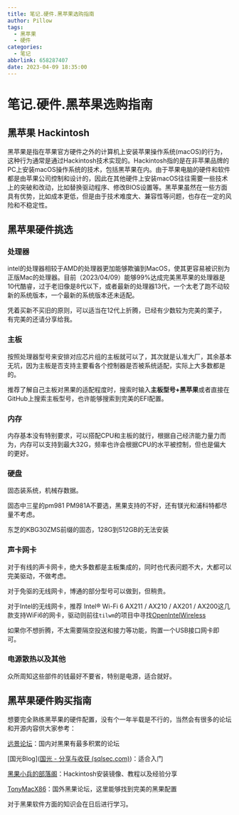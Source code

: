 ```yaml
---
title: 笔记.硬件.黑苹果选购指南
author: Pillow
tags:
  - 黑苹果
  - 硬件
categories:
  - 笔记
abbrlink: 658287407
date: 2023-04-09 18:35:00
---
```

# 笔记.硬件.黑苹果选购指南

## 黑苹果 Hackintosh

黑苹果是指在苹果官方硬件之外的计算机上安装苹果操作系统(macOS)的行为，这种行为通常是通过Hackintosh技术实现的。Hackintosh指的是在非苹果品牌的PC上安装macOS操作系统的技术，包括黑苹果在内。由于苹果电脑的硬件和软件都是由苹果公司控制和设计的，因此在其他硬件上安装macOS往往需要一些技术上的突破和改动，比如替换驱动程序、修改BIOS设置等。黑苹果虽然在一些方面具有优势，比如成本更低，但是由于技术难度大、兼容性等问题，也存在一定的风险和不稳定性。

## 黑苹果硬件挑选

### 处理器

intel的处理器相较于AMD的处理器更加能够欺骗到MacOS，使其更容易被识别为正版Mac的处理器。目前（2023/04/09）能够99%达成完美黑苹果的处理器是10代酷睿，过于老旧像是8代以下，或者最新的处理器13代，一个太老了跑不动较新的系统版本，一个最新的系统版本还未适配。

凭着买新不买旧的原则，可以适当在12代上折腾，已经有少数较为完美的栗子，有完美的还请分享给我。

### 主板

按照处理器型号来安排对应芯片组的主板就可以了，其次就是认准大厂，其余基本无坑，因为主板是否支持主要看各个控制器是否被系统适配，实际上大多数都是的。

推荐了解自己主板对黑果的适配程度时，搜索时输入**主板型号+黑苹果**或者直接在GitHub上搜索主板型号，也许能够搜索到完美的EFI配置。

### 内存

内存基本没有特别要求，可以搭配CPU和主板的就行，根据自己经济能力量力而为，内存可以支持到最大32G，频率也许会根据CPU的水平被控制，但也是偏大的更好。

### 硬盘

固态装系统，机械存数据。

固态中三星的pm981 PM981A不要选，黑果支持的不好，还有镁光和浦科特都尽量不考虑。

东芝的KBG30ZMS前缀的固态，128G到512GB的无法安装

### 声卡网卡

对于有线的声卡网卡，绝大多数都是主板集成的，同时也代表问题不大，大都可以完美驱动，不做考虑。

对于免驱的无线网卡，博通的部分型号可以做到，但稍贵。

对于Intel的无线网卡，推荐 Intel® Wi-Fi 6 AX211 / AX210 / AX201 / AX200这几款支持WiFi6的网卡，驱动则前往`tilwm`的项目中寻找[OpenIntelWireless]([OpenIntelWireless](https://openintelwireless.github.io/))

如果你不想折腾，不太需要隔空投送和接力等功能，购置一个USB接口网卡即可。

### 电源散热以及其他

众所周知这些部件的钱最好不要省，特别是电源，适合就好。

## 黑苹果硬件购买指南

想要完全熟练黑苹果的硬件配置，没有个一年半载是不行的，当然会有很多的论坛和开源内容供大家参考：

[远景论坛](https://bbs.pcbeta.com/)：国内对黑果有最多积累的论坛

[国光Blog]([国光 - 分享与收获 (sqlsec.com)](https://www.sqlsec.com/))：适合入门

[黑果小兵的部落阁]([https://blog.daliansky.net](https://blog.daliansky.net/))：Hackintosh安装镜像、教程以及经验分享

[TonyMacX86](https://www.tonymacx86.com/)：国外黑果论坛，这里能够找到完美的黑果配置

对于黑果软件方面的知识会在日后进行学习。